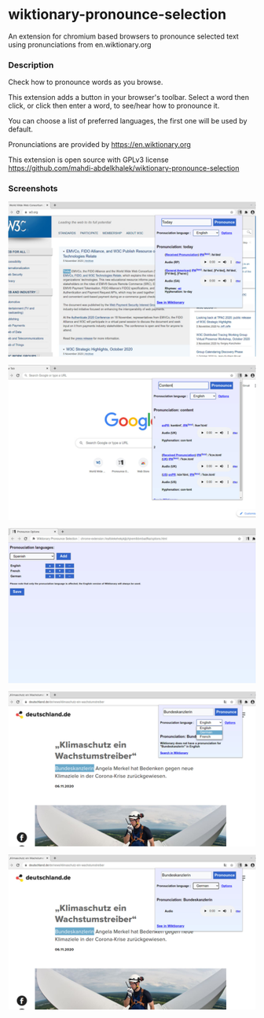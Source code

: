 # wiktionary-pronounce-selection
An extension for chromium based browsers to pronounce selected text using pronunciations from en.wiktionary.org

### Description
Check how to pronounce words as you browse.

This extension adds a button in your browser's toolbar. Select a word then click, or click then enter a word, to see/hear how to pronounce it.

You can choose a list of preferred languages, the first one will be used by default.

Pronunciations are provided by https://en.wiktionary.org

This extension is open source with GPLv3 license
https://github.com/mahdi-abdelkhalek/wiktionary-pronounce-selection

### Screenshots

![Screenshot](/screenshot1.jpg)

![Screenshot](/screenshot2.jpg)

![Screenshot](/screenshot3.jpg)

![Screenshot](/screenshot4.jpg)

![Screenshot](/screenshot5.jpg)

